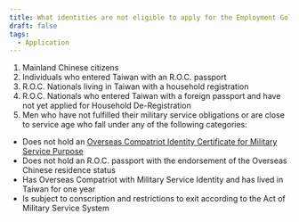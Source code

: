 ```yaml
---
title: What identities are not eligible to apply for the Employment Gold Card?
draft: false
tags:
  - Application
---
```

1. Mainland Chinese citizens
2. Individuals who entered Taiwan with an R.O.C. passport
3. R.O.C. Nationals living in Taiwan with a household registration
4. R.O.C. Nationals who entered Taiwan with a foreign passport and have not yet applied for Household De-Registration
5. Men who have not fulfilled their military service obligations or are close to service age who fall under any of the following categories:

* Does not hold an [Overseas Compatriot Identity Certificate for Military Service Purpose](https://www.gov.tw/(A(0rigKqNTygEkAAAAYjE2OTIyNGQtZTc4MS00YTA3LTliMTktZTA4MzQ4NGNiZThm0))/News3_Content_EN.aspx?n=18&s=393677 " to Overseas Compatriot Identity Certificate for Military Service Purpose")
* Does not hold an R.O.C. passport with the endorsement of the Overseas Chinese residence status
* Has Overseas Compatriot with Military Service Identity and has lived in Taiwan for one year
* Is subject to conscription and restrictions to exit according to the Act of Military Service System